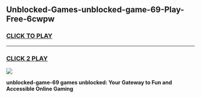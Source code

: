 
## Unblocked-Games-unblocked-game-69-Play-Free-6cwpw
<h3>
<a href="https://premium76.site?title=unblocked-game-69&ref=18A1">CLICK TO PLAY</a></h3>
<hr>

<h3>
<a href="https://premium76.site?title=unblocked-game-69&ref=18A1">CLICK 2 PLAY</a>
  
</h3>

<a href="https://premium76.site?title=unblocked-game-69&ref=18A1"><img src="https://clearcache.store/games.png"></a>


**unblocked-game-69 games unblocked: Your Gateway to Fun and Accessible Online Gaming**
